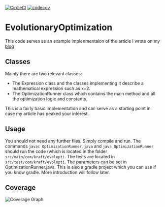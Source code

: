[![CircleCI](https://circleci.com/gh/SilverLinings89/EvolutionaryOptimization/tree/master.svg?style=svg)](https://circleci.com/gh/SilverLinings89/EvolutionaryOptimization/tree/master)
[![codecov](https://codecov.io/gh/SilverLinings89/EvolutionaryOptimization/branch/master/graph/badge.svg)](https://codecov.io/gh/SilverLinings89/EvolutionaryOptimization)
# EvolutionaryOptimization
This code serves as an example implenmentaion of the article I wrote on my [blog](https://light-and-code.com/?p=15)

## Classes

Mainly there are two relevant classes:
- The Expression class and the classes implementing it describe a mathematical expression such as x+2.
- The OptimizationRunner class which contains the main method and all the optimization logic and constants.

This is a fairly basic implementation and can serve as a starting point in case my article has peaked your interest.

## Usage

You should not need any further files. Simply compile and run. The commands `javac OptimizationRunner.java` and `java OptimizationRunner` should run the code (which is located in the folder `src/main/com/kraft/evolopti`. The tests are located in `src/test/com/kraft/evolopti`. The parameters can be set in OptimizationRunner.java.
This is also a gradle project which you can use if you know gradle. More introduction will follow later.

## Coverage

![Coverage Graph](https://codecov.io/gh/SilverLinings89/EvolutionaryOptimization/branch/master/graphs/commits.svg)
